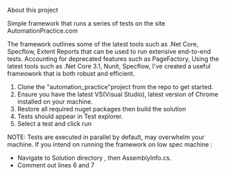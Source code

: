 About this project

Simple framework that runs a series of tests on the site AutomationPractice.com

The framework outlines some of the latest tools such as .Net Core, Specflow, Extent Reports that can be used to run extensive end-to-end tests.
Accounting for deprecated features such as PageFactory, Using the latest tools such as .Net Core 3.1, Nunit, Specflow, I've created a useful frameowork that is both robust and efficient.

1. Clone the "automation_practice"project from the repo to get started.
2. Ensure you have the latest VS(Visual Studio), latest version of Chrome installed on your machine.
3. Restore all required nuget packages then build the solution
4. Tests should appear in Test explorer.
5. Select a test and click run

NOTE: Tests are executed in parallel by default, may overwhelm your machine. If you intend on running the framework on low spec machine :
- Navigate to Solution directory , then AssemblyInfo.cs. 
- Comment out lines 6 and 7